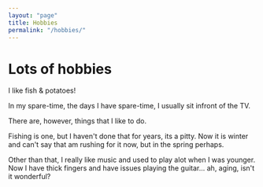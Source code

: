 ```yaml
---
layout: "page"
title: Hobbies
permalink: "/hobbies/"
---
```


# Lots of hobbies

I like fish & potatoes!

In my spare-time, the days I have spare-time, I usually sit infront of the TV.

There are, however, things that I like to do.

Fishing is one, but I haven't done that for years, its a pitty. Now it is winter and can't say that am rushing for it now, 
but in the spring perhaps.

Other than that, I really like music and used to play alot when I was younger. Now I have thick fingers and have issues playing 
the guitar... ah, aging, isn't it wonderful?